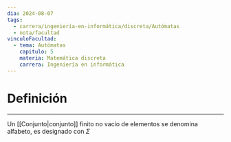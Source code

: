 ```yaml
---
dia: 2024-08-07
tags:
  - carrera/ingeniería-en-informática/discreta/Autómatas
  - nota/facultad
vinculoFacultad:
  - tema: Autómatas
    capitulo: 5
    materia: Matemática discreta
    carrera: Ingeniería en informática
---
```

# Definición
---
Un [[Conjunto|conjunto]] finito no vacío de elementos se denomina alfabeto, es designado con $\Sigma$
